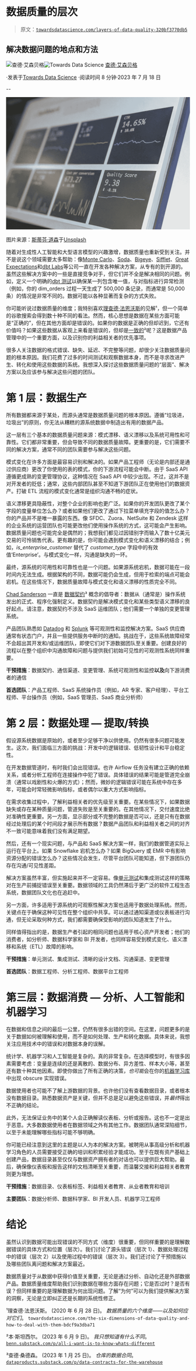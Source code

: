 # 数据质量的层次

> 原文：[`towardsdatascience.com/layers-of-data-quality-320bf3770db5`](https://towardsdatascience.com/layers-of-data-quality-320bf3770db5)

## 解决数据问题的地点和方法

[](https://medium.com/@cisenbe?source=post_page-----320bf3770db5--------------------------------)![查德·艾森贝格](https://medium.com/@cisenbe?source=post_page-----320bf3770db5--------------------------------)[](https://towardsdatascience.com/?source=post_page-----320bf3770db5--------------------------------)![Towards Data Science](https://towardsdatascience.com/?source=post_page-----320bf3770db5--------------------------------) [查德·艾森贝格](https://medium.com/@cisenbe?source=post_page-----320bf3770db5--------------------------------)

·发表于[Towards Data Science](https://towardsdatascience.com/?source=post_page-----320bf3770db5--------------------------------) ·阅读时间 8 分钟·2023 年 7 月 18 日

--

![](img/1ca0f77d5f6b6a577e793b25b54ba17c.png)

图片来源：[斯蒂芬·道森](https://unsplash.com/@dawson2406?utm_source=medium&utm_medium=referral)于[Unsplash](https://unsplash.com/?utm_source=medium&utm_medium=referral)

随着对生成性人工智能和大型语言模型的兴趣激增，数据质量也重新受到关注。并不是说这个领域需要太多帮助：像[Monte Carlo](https://www.montecarlodata.com/)、[Soda](https://www.soda.io/)、[Bigeye](https://www.bigeye.com/)、[Sifflet](https://www.siffletdata.com/)、[Great Expectations](https://greatexpectations.io/)和[dbt Labs](https://www.getdbt.com/)等公司一直在开发各种解决方案，从专有的到开源的。虽然这些解决方案中的一些是直接竞争对手，但它们并不全是解决相同的问题。例如，定义一个明确的[dbt 测试](https://docs.getdbt.com/docs/build/tests)以确保某一列包含唯一值，与对指标进行异常检测（例如，你的 dim_orders 过程一天生成了 500,000 条记录，而通常是 50,000 条）的情况是非常不同的。数据可能以各种显著而复杂的方式失败。

你可能听说过数据质量的维度；我特别喜欢[理查德·法恩沃斯](https://medium.com/u/74abb61a4947?source=post_page-----320bf3770db5--------------------------------)的见解¹，但一个简单的谷歌搜索会得到数十种不同的看法。然而，核心思想是数据在某些方面可能是“正确的”，但在其他方面却是错误的。如果你的数据是正确的但却迟到，它还有价值吗？如果这些数据从客观上来看是错误的，但却是[一致的](https://benn.substack.com/p/all-i-want-is-to-know-whats-different)²呢？这是数据产品管理中的一个重要方面，以及识别你的利益相关者的优先事项。

很多人关注数据的格式错误、缺失、延迟、不完整等问题，却很少关注数据质量问题的根本原因。我们花费了过多的时间测试和观察数据本身，而不是寻求改进产生、转化和使用这些数据的系统。我想深入探讨这些数据质量问题的“层面”、解决方案以及应该参与解决这些问题的团队。

# 第 1 层：数据生产

所有数据都来源于某处，而源头通常是数据质量问题的根本原因。遵循“垃圾进，垃圾出”的原则，你无法从糟糕的源系统数据中制造出有用的数据产品。

这一层有三个基本的数据质量问题来源：模式漂移、语义漂移以及系统可用性和可靠性。它们都非常重要，但会导致不同的数据质量故障。更重要的是，它们需要不同的解决方案，通常不同的团队需要参与解决这些问题。

模式变化在许多方面是最容易识别和解决的。如果产品工程师（无论是内部还是通过供应商）更改了你使用的表的模式，你的下游流程可能会中断。由于 SaaS API 遵循更成熟的变更管理协议，这种情况在 SaaS API 中较少出现。不过，这并不是对开发者的贬低；通常，这些内部团队甚至不知道下游团队正在使用他们的数据资产。打破 ETL 流程的模式变化通常是组织沟通不畅的症状。

语义漂移更具隐蔽性，对整个企业的影响也更广泛。如果你的开发团队更改了某个字段的度量单位怎么办？或者如果他们更改了通过下拉菜单填充字段的值怎么办？你的产品并不是唯一暴露的东西。像 SFDC、Zuora、NetSuite 和 Zendesk 这样的企业系统的运营团队也可能更改他们使用操作系统的方式，这可能会产生影响。数据质量问题也可能完全是偶然的；我想我们都见过因错别字而输入了数十亿美元交易的可怜销售代表。更有趣的是，你可能会遇到模式变化和语义漂移的结合；例如，*is_enterprise_customer* 替代了 *customer_type* 字段中的有效值‘Enterprise’。与模式变化一样，沟通是缺失的一环。

最终，源系统的可用性和可靠性也是一个问题。如果源系统宕机，数据可能在一段时间内无法生成。根据架构的不同，数据可能仍会生成，但用于检索的端点可能会宕机。在这些情况下，数据质量故障与模式变化和语义漂移的性质完全不同。

[Chad Sanderson](https://medium.com/u/552b7bc2d1de?source=post_page-----320bf3770db5--------------------------------) 一直是 [数据契约](https://dataproducts.substack.com/p/data-contracts-for-the-warehouse)³ 概念的倡导者：数据从（通常是）操作系统发出的正式、程序化强制定义。数据契约是解决模式变化和某些类型语义漂移的良好起点。请注意，数据契约不涉及 SaaS 运维团队；他们需要一个单独的变更管理系统。

产品团队熟悉如 [Datadog](https://www.datadoghq.com/) 和 [Splunk](https://www.splunk.com/) 等可观测性和监控解决方案。SaaS 供应商通常有状态门户，并且一些提供服务中断时的通知。挑战在于，这些系统故障经常不会超出其开发和/或运维团队，即使它们对下游数据团队至关重要。创建良好的流程以在整个组织中沟通故障和问题与提供我们初始可见性的可观测性系统同样重要。

**干预措施**：数据契约、通信渠道、变更管理、系统可观测性和监控**以及**向下游消费者的通信

**首选团队**：产品工程师、SaaS 系统操作员（例如，AR 专家、客户经理）、平台工程师、平台操作员（例如，SaaS 管理员、SaaS 商业分析师）

# 第 2 层：数据处理 — 提取/转换

假设源系统数据是原始的，或者至少足够干净以供使用。仍然有很多问题可能发生。这次，我们面临三方面的挑战：开发中的逻辑错误、低韧性设计和平台稳定性。

在开发数据管道时，有时我们会出现错误。也许 Airflow 任务没有建立正确的依赖关系，或者分析工程师在连接操作中犯了错误。具体错误的结果可能是管道完全崩溃（通常以戏剧性和火爆的方式）；然而，微妙的逻辑错误可能在系统中存在多年，可能会时常轻微影响指标，或者偶尔以重大方式影响指标。

在需求收集过程中，了解利益相关者的优先级至关重要。在某些情况下，如果数据缺失或存在某种质量问题，管道失败是至关重要的。在其他情况下，交付速度比绝对准确性更重要。另一方面，显示部分或不完整的数据是否可以，还是只有在数据经过处理后的某个时间段才展示所有数据？数据产品团队和利益相关者之间的对齐不一致可能意味着我们没有满足期望。

然后，还有一个现实问题，与产品和 SaaS 解决方案一样，我们的数据管道实际上运行在平台上。如果 Snowflake 宕机怎么办？如果 BigQuery 或 EMR 中有影响资源分配的错误怎么办？这些情况会发生，尽管平台团队可能知道，但下游团队仍存在沟通/可见性差距。

解决方案虽然丰富，但实施起来并不一定容易。像[单元测试](https://medium.com/towards-data-science/the-sql-unit-testing-landscape-2023-7a8c5f986dd3)和集成测试这样的策略对在生产前捕捉错误至关重要。数据领域的工具仍然滞后于更广泛的软件工程生态系统，数据团队文化也在追赶中。

另一方面，许多适用于源系统的可观察性解决方案也适用于数据处理系统。然而，关键点在于确保这种可见性在整个组织中共享。可以通过通知渠道或仪表板进行沟通，但无论采取何种方式，我们都需要确保受影响的团队知道发生了什么。

同样值得指出的是，数据生产者引起的相同问题也适用于核心资产开发者；他们的消费者，如分析师、数据科学家和 BI 开发者，也同样容易受到模式变化、语义漂移和系统（ETL）故障的影响。

**干预措施**：单元测试、集成测试、清晰的设计文档、沟通渠道、变更管理

**首选团队**：数据工程师、分析工程师、数据平台工程师

# 第三层：数据消费 — 分析、人工智能和机器学习

在数据和信息之间的最后一公里，仍然有很多出错的空间。在这里，问题更多的是关于数据如何被理解和使用，而不是如何处理、生产和转化数据。具体来说，我想关注应用技术中的错误和对数据本身的误解。

统计学、机器学习和人工智能是复杂的。真的非常复杂。在选择模型时，有很多因素需要考虑：变量是连续的还是离散的、数据分布、异方差性、样本大小等，甚至还有数十种其他因素。即使你做出了所有正确的决策，*也可能*会在你的[机器学习库](https://github.com/scikit-learn/scikit-learn/issues/26502)中出现 obscure 实现错误。

数据使用者也可能不了解上游数据的背景。也许他们没有查看数据目录，或者根本没有数据目录。熟悉数据资产是关键，但并不总是足以避免这些错误，并*最终*得出不正确的结论。

此外，无法保证业务中的某个人会正确解读仪表板、分析或报告。这也不一定是出于恶意。大多数数据使用者在数据领域之外有其他工作。数据团队通常深陷细节，以至于未能理解哪些指标可能不够明确。

你可能已经注意到这里的主题是以人为本的解决方案。被聘用从事高级分析和机器学习角色的人员需要接受正确的培训和积累经验才能成功。至于在既有资产基础上创建产品，数据目录甚至仅仅与数据资产拥有者的对话也可以提供巨大帮助。最后，确保像仪表板和报告这样的文档清晰至关重要，而温馨交接和利益相关者教育则更为理想。

**干预措施**：数据目录、仪表板标签、利益相关者教育、从业者教育和培训

**主要团队**：数据分析师、数据科学家、BI 开发人员、机器学习工程师

# 结论

虽然认识到数据可能出现错误的不同方式（维度）很重要，但同样重要的是理解数据错误的具体方式和位置（层次）。我们讨论了源头错误（层次 1）、数据处理过程中的错误（层次 2）以及使用过程中的错误（层次 3）。我们还讨论了干预措施以及哪些团队离问题和解决方案最近。

数据质量对于从数据中获得价值至关重要，无论是通过分析、自动化还是外部数据产品。数据质量维度帮助我们识别数据在哪些方面存在问题；它是否过时？是否有误？但同样重要的是理解数据为何出现问题。了解“为何”可以为我们提供解决方案的洞察，无论是立即纠正还是长期的系统性修正。

¹理查德·法恩沃斯。 (2020 年 6 月 28 日)。 *数据质量的六个维度——以及如何应对它们*。 `towardsdatascience.com/the-six-dimensions-of-data-quality-and-how-to-deal-with-them-bdcf9a3dba71`

²本·斯坦西尔。 (2023 年 6 月 9 日)。 *我只想知道有什么不同*。 [`benn.substack.com/p/all-i-want-is-to-know-whats-different`](https://benn.substack.com/p/all-i-want-is-to-know-whats-different)

³查德·桑德森。 (2023 年 1 月 25 日)。 *仓库的数据合同*。 [`dataproducts.substack.com/p/data-contracts-for-the-warehouse`](https://dataproducts.substack.com/p/data-contracts-for-the-warehouse)
